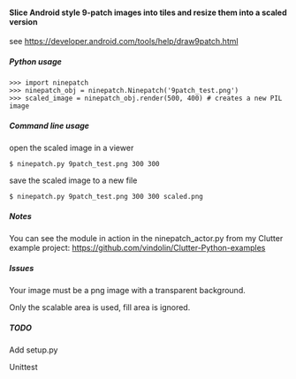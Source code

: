 #### Slice Android style 9-patch images into tiles and resize them into a scaled version

see https://developer.android.com/tools/help/draw9patch.html

##### Python usage

    >>> import ninepatch
    >>> ninepatch_obj = ninepatch.Ninepatch('9patch_test.png')
    >>> scaled_image = ninepatch_obj.render(500, 400) # creates a new PIL image

##### Command line usage

open the scaled image in a viewer

    $ ninepatch.py 9patch_test.png 300 300

save the scaled image to a new file

    $ ninepatch.py 9patch_test.png 300 300 scaled.png

##### Notes

You can see the module in action in the ninepatch_actor.py from my Clutter example project: https://github.com/vindolin/Clutter-Python-examples

##### Issues

Your image must be a png image with a transparent background.

Only the scalable area is used, fill area is ignored.


##### TODO

Add setup.py

Unittest

